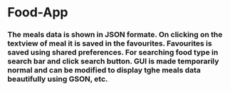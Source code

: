 # Food-App

### The meals data is shown in JSON formate. On clicking on the textview of meal it is saved in the favourites. Favourites is saved using shared preferences. For searching food type in search bar and click search button. GUI is made temporarily normal and can be modified to display tghe meals data beautifully using GSON, etc.
